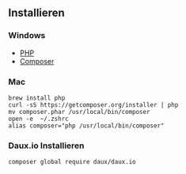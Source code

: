 ## Installieren

### Windows
* [PHP](https://windows.php.net/download)
* [Composer](https://getcomposer.org/)

### Mac
```
brew install php
curl -sS https://getcomposer.org/installer | php
mv composer.phar /usr/local/bin/composer
open -e  ~/.zshrc
alias composer="php /usr/local/bin/composer"
```
### Daux.io Installieren

```
composer global require daux/daux.io

```

